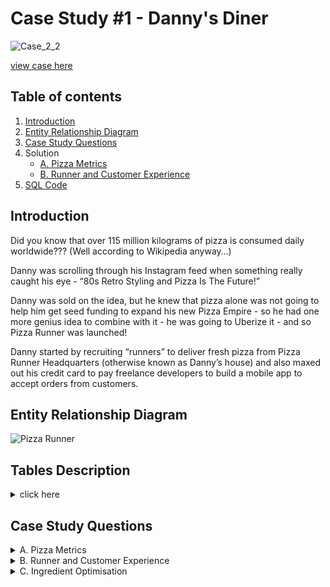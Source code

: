

# Case Study #1 - Danny's Diner

![Case_2_2](https://user-images.githubusercontent.com/73290269/207393404-2ce42b94-6173-4bb8-b8c4-3a76420fc5af.png)

[view case here](https://8weeksqlchallenge.com/case-study-2/)

## Table of contents

1. [Introduction](#introduction)
2. [Entity Relationship Diagram](#entityrelationshipdiagram)
3. [Case Study Questions](#casestudyquestions)
4. Solution
    * [A. Pizza Metrics](https://github.com/Haazem/8-Week-SQL-Challenge-/blob/main/Case%20Study%20%232:%20Pizza%20Runner/A.%20Pizza%20Metrics.md)
    * [B. Runner and Customer Experience](https://github.com/Haazem/8-Week-SQL-Challenge-/blob/main/Case%20Study%20%232:%20Pizza%20Runner/B.%20Runner%20and%20Customer%20Experience.md)
4. [SQL Code](https://github.com/Haazem/8-Week-SQL-Challenge-/tree/main/Case%20Study%20%232:%20Pizza%20Runner/SQL%20Code)


## Introduction  <a name="introduction"></a>

Did you know that over 115 million kilograms of pizza is consumed daily worldwide??? (Well according to Wikipedia anyway…)

Danny was scrolling through his Instagram feed when something really caught his eye - “80s Retro Styling and Pizza Is The Future!”

Danny was sold on the idea, but he knew that pizza alone was not going to help him get seed funding to expand his new Pizza Empire - so he had one more genius idea to combine with it - he was going to Uberize it - and so Pizza Runner was launched!

Danny started by recruiting “runners” to deliver fresh pizza from Pizza Runner Headquarters (otherwise known as Danny’s house) and also maxed out his credit card to pay freelance developers to build a mobile app to accept orders from customers.
  
</details>


## Entity Relationship Diagram <a name="entityrelationshipdiagram"></a>

![Pizza Runner](https://user-images.githubusercontent.com/73290269/207394055-9d83a40b-e5e8-4935-8816-d8171b904dc4.png)

  
 ## Tables Description
 
 
<details>
<summary> click here </summary>
<br>


</details>

  





## Case Study Questions <a name="casestudyquestions"></a>


<details>
<summary> A. Pizza Metrics </summary>
<br>
 
* How many pizzas were ordered?

* How many unique customer orders were made?

* How many successful orders were delivered by each runner?

* How many of each type of pizza was delivered?

* How many Vegetarian and Meatlovers were ordered by each customer?

* What was the maximum number of pizzas delivered in a single order?

* For each customer, how many delivered pizzas had at least 1 change and how many had no changes?

* How many pizzas were delivered that had both exclusions and extras?

* What was the total volume of pizzas ordered for each hour of the day?

* What was the volume of orders for each day of the week?
  
</details>



<details>
<summary> B. Runner and Customer Experience </summary>
<br>

* How many runners signed up for each 1 week period? (i.e. week starts 2021-01-01)

* What was the average time in minutes it took for each runner to arrive at the Pizza Runner HQ to pickup the order?

* Is there any relationship between the number of pizzas and how long the order takes to prepare?

* What was the average distance travelled for each customer?

* What was the difference between the longest and shortest delivery times for all orders?

* What was the average speed for each runner for each delivery and do you notice any trend for these values?

* What is the successful delivery percentage for each runner?

</details>

<details>
<summary> C. Ingredient Optimisation </summary>
<br>

* What are the standard ingredients for each pizza?

* What was the most commonly added extra?

* What was the most common exclusion?

* Generate an order item for each record in the customers_orders table in the format of one of the following:
   
   * Meat Lovers
   
   * Meat Lovers - Exclude Beef
   
   * Meat Lovers - Extra Bacon
   
   * Meat Lovers - Exclude Cheese, Bacon - Extra Mushroom, Peppers

* Generate an alphabetically ordered comma separated ingredient list for each pizza order from the customer_orders table and add a    
    * 2x in front of any relevant ingredients
    
    * For example: "Meat Lovers: 2xBacon, Beef, ... , Salami"

* What is the total quantity of each ingredient used in all delivered pizzas sorted by most frequent first?

</details>




